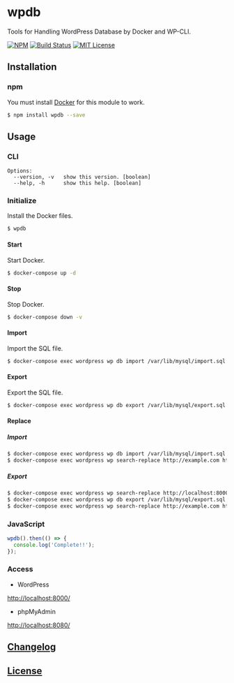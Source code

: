 # wpdb

Tools for Handling WordPress Database by Docker and WP-CLI.

[![NPM](https://nodei.co/npm/wpdb.png)](https://nodei.co/npm/wpdb/)
[![Build Status](https://travis-ci.org/isaxxx/wpdb.svg?branch=master)](https://travis-ci.org/isaxxx/wpdb)
[![MIT License](http://img.shields.io/badge/license-MIT-blue.svg?style=flat)](LICENSE)

## Installation

### npm

You must install [Docker](https://www.docker.com/) for this module to work.

```bash
$ npm install wpdb --save
```

## Usage

### CLI

```
Options:
  --version, -v   show this version. [boolean]
  --help, -h      show this help. [boolean]
```

### Initialize

Install the Docker files.

```bash
$ wpdb
```

#### Start

Start Docker.

```bash
$ docker-compose up -d
```

#### Stop

Stop Docker.

```bash
$ docker-compose down -v
```

#### Import

Import the SQL file.

```bash
$ docker-compose exec wordpress wp db import /var/lib/mysql/import.sql --allow-root
```

#### Export

Export the SQL file.

```bash
$ docker-compose exec wordpress wp db export /var/lib/mysql/export.sql --allow-root
```

#### Replace

##### Import

```bash
$ docker-compose exec wordpress wp db import /var/lib/mysql/import.sql --allow-root
$ docker-compose exec wordpress wp search-replace http://example.com http://localhost:8000 --allow-root
```

##### Export

```bash
$ docker-compose exec wordpress wp search-replace http://localhost:8000 http://example.com --allow-root
$ docker-compose exec wordpress wp db export /var/lib/mysql/export.sql --allow-root
$ docker-compose exec wordpress wp search-replace http://example.com http://localhost:8000 --allow-root
```

### JavaScript

```js
wpdb().then(() => {
  console.log('Complete!!');
});
```

### Access

* WordPress

[http://localhost:8000/](http://localhost:8000/)

* phpMyAdmin

[http://localhost:8080/](http://localhost:8080/)

## [Changelog](CHANGELOG.md)

## [License](LICENSE)
